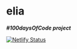 # elia

***#100daysOfCode project***


[![Netlify Status](https://api.netlify.com/api/v1/badges/8aac082b-f07d-43ed-b9c9-9005c089a81b/deploy-status)](https://app.netlify.com/sites/elia/deploys)
